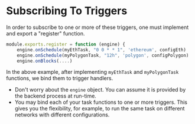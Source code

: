 # Subscribing To Triggers

In order to subscribe to one or more of these triggers, one must implement and export a "register" function.

```javascript
module.exports.register = function (engine) {
    engine.onSchedule(myEthTask, "0 0 * * 1", 'ethereum', configEth)
    engine.onSchedule(myPolygonTask, "12h", 'polygon', configPolygon)
    engine.onBlocks(....)
```

In the above example, after implementing `myEthTask` and `myPolygonTask` functions, we bind them to trigger handlers.

* Don't worry about the `engine` object. You can assume it is provided by the backend process at run-time.
* You may bind each of your task functions to one or more triggers. This gives you the flexibility, for example, to run the same task on different networks with different configurations.
